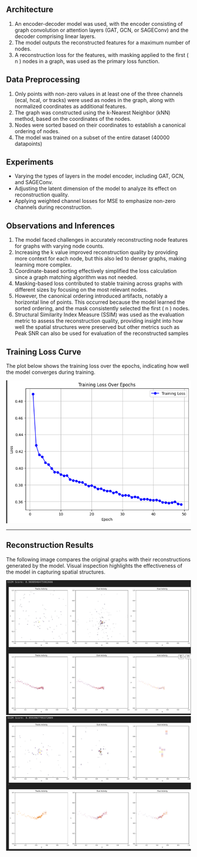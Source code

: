 ## Architecture  

1. An encoder-decoder model was used, with the encoder consisting of graph convolution or attention layers (GAT, GCN, or SAGEConv) and the decoder comprising linear layers.  
2. The model outputs the reconstructed features for a maximum number of nodes.  
3. A reconstruction loss for the features, with masking applied to the first \( n \) nodes in a graph, was used as the primary loss function.  

## Data Preprocessing  

1. Only points with non-zero values in at least one of the three channels (ecal, hcal, or tracks) were used as nodes in the graph, along with normalized coordinates as additional features.  
2. The graph was constructed using the k-Nearest Neighbor (kNN) method, based on the coordinates of the nodes.  
3. Nodes were sorted based on their coordinates to establish a canonical ordering of nodes.  
4. The model was trained on a subset of the entire dataset (40000 datapoints)

## Experiments  

- Varying the types of layers in the model encoder, including GAT, GCN, and SAGEConv.  
- Adjusting the latent dimension of the model to analyze its effect on reconstruction quality.  
- Applying weighted channel losses for MSE to emphasize non-zero channels during reconstruction.  

## Observations and Inferences  

1. The model faced challenges in accurately reconstructing node features for graphs with varying node counts.  
2. Increasing the k value improved reconstruction quality by providing more context for each node, but this also led to denser graphs, making learning more complex.  
3. Coordinate-based sorting effectively simplified the loss calculation since a graph matching algorithm was not needed.  
4. Masking-based loss contributed to stable training across graphs with different sizes by focusing on the most relevant nodes.  
5. However, the canonical ordering introduced artifacts, notably a horizontal line of points. This occurred because the model learned the sorted ordering, and the mask consistently selected the first \( n \) nodes.  
6. Structural Similarity Index Measure (SSIM) was used as the evaluation metric to assess the reconstruction quality, providing insight into how well the spatial structures were preserved but other metrics such as Peak SNR can also be used for evaluation of the reconstructed samples  

## Training Loss Curve

The plot below shows the training loss over the epochs, indicating how well the model converges during training.

![Training Loss Curve](./images/training_loss.png)

---

## Reconstruction Results

The following image compares the original graphs with their reconstructions generated by the model. Visual inspection highlights the effectiveness of the model in capturing spatial structures.

![Reconstruction Results](./images/recon1.png)
![Reconstruction Results](./images/recon2.png)
